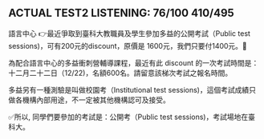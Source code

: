 ## ACTUAL TEST2 LISTENING: 76/100 410/495


語言中心
👉最近爭取到臺科大教職員及學生參加多益的公開考試（Public test sessions)，可有200元的discount，原價是 1600元，我們只要付1400元。🤩

為配合語言中心的多益衝刺營輔導課程，最近有此 discount 的一次考試時間是：十二月二十二日（12/22)，名額600名。請留意該梯次考試之報名時間。

多益另有一種測驗是叫做校園考（Institutional test sessions)，這個考試成績只做各機構內部用途，不一定被其他機構認可及接受。

✅所以, 同學們要參加的考試是：公開考（Public test sessions)，考試場地在臺科大。
